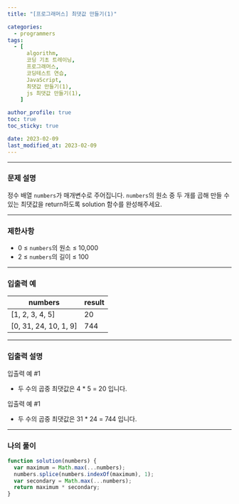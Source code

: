 ```yaml
---
title: "[프로그래머스] 최댓값 만들기(1)"

categories:
  - programmers
tags:
  - [
      algorithm,
      코딩 기초 트레이닝,
      프로그래머스,
      코딩테스트 연습,
      JavaScript,
      최댓값 만들기(1),
      js 최댓값 만들기(1),
    ]

author_profile: true
toc: true
toc_sticky: true

date: 2023-02-09
last_modified_at: 2023-02-09
---
```


---

### 문제 설명

정수 배열 `numbers`가 매개변수로 주어집니다. `numbers`의 원소 중 두 개를 곱해 만들 수 있는 최댓값을 return하도록 solution 함수를 완성해주세요.

---

### 제한사항

- 0 ≤ `numbers`의 원소 ≤ 10,000
- 2 ≤ `numbers`의 길이 ≤ 100

---

### 입출력 예

| numbers               | result |
| --------------------- | ------ |
| [1, 2, 3, 4, 5]       | 20     |
| [0, 31, 24, 10, 1, 9] | 744    |

---

### 입출력 설명

입출력 예 #1

- 두 수의 곱중 최댓값은 4 \* 5 = 20 입니다.

입출력 예 #1

- 두 수의 곱중 최댓값은 31 \* 24 = 744 입니다.

---

### 나의 풀이

```jsx
function solution(numbers) {
  var maximum = Math.max(...numbers);
  numbers.splice(numbers.indexOf(maximum), 1);
  var secondary = Math.max(...numbers);
  return maximum * secondary;
}
```
